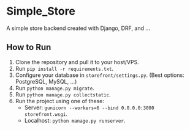 # Simple_Store
A simple store backend created with Django, DRF, and ...

## How to Run
1. Clone the repository and pull it to your host/VPS.
2. Run `pip install -r requirements.txt`.
3. Configure your database in `storefront/settings.py`. (Best options: PostgreSQL, MySQL, ...)
4. Run `python manage.py migrate`.
5. Run `python manage.py collectstatic`.
6. Run the project using one of these:
   - Server: `gunicorn --workers=6 --bind 0.0.0.0:3000 storefront.wsgi`.
   - Localhost: `python manage.py runserver`.
